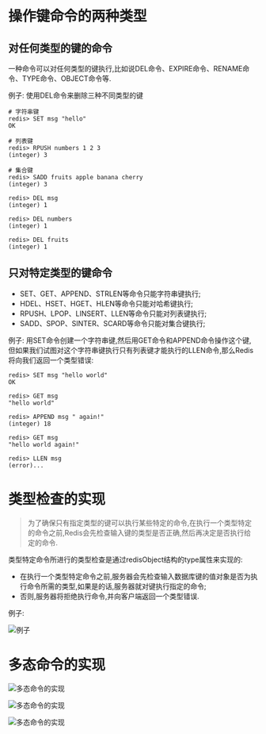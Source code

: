 # 操作键命令的两种类型
## 对任何类型的键的命令
一种命令可以对任何类型的键执行,比如说DEL命令、EXPIRE命令、RENAME命令、TYPE命令、OBJECT命令等.

例子: 使用DEL命令来删除三种不同类型的键
```
# 字符串键
redis> SET msg "hello"
OK

# 列表键
redis> RPUSH numbers 1 2 3
(integer) 3

# 集合键
redis> SADD fruits apple banana cherry
(integer) 3

redis> DEL msg
(integer) 1

redis> DEL numbers
(integer) 1

redis> DEL fruits
(integer) 1
```
## 只对特定类型的键命令
* SET、GET、APPEND、STRLEN等命令只能字符串键执行;
* HDEL、HSET、HGET、HLEN等命令只能对哈希键执行;
* RPUSH、LPOP、LINSERT、LLEN等命令只能对列表键执行;
* SADD、SPOP、SINTER、SCARD等命令只能对集合键执行;

例子: 用SET命令创建一个字符串键,然后用GET命令和APPEND命令操作这个键,但如果我们试图对这个字符串键执行只有列表键才能执行的LLEN命令,那么Redis将向我们返回一个类型错误:
```
redis> SET msg "hello world"
OK

redis> GET msg
"hello world"

redis> APPEND msg " again!"
(integer) 18

redis> GET msg
"hello world again!"

redis> LLEN msg
(error)...
```

# 类型检查的实现
> 为了确保只有指定类型的键可以执行某些特定的命令,在执行一个类型特定的命令之前,Redis会先检查输入键的类型是否正确,然后再决定是否执行给定的命令.

类型特定命令所进行的类型检查是通过redisObject结构的type属性来实现的:
* 在执行一个类型特定命令之前,服务器会先检查输入数据库键的值对象是否为执行命令所需的类型,如果是的话,服务器就对键执行指定的命令;
* 否则,服务器将拒绝执行命令,并向客户端返回一个类型错误.

例子:

![例子](https://github.com/gdufeZLYL/blog/blob/master/images/20180510233114.png)

# 多态命令的实现
![多态命令的实现](https://github.com/gdufeZLYL/blog/blob/master/images/20180511082913.png)

![多态命令的实现](https://github.com/gdufeZLYL/blog/blob/master/images/20180511082942.png)

![多态命令的实现](https://github.com/gdufeZLYL/blog/blob/master/images/20180511083018.png)
